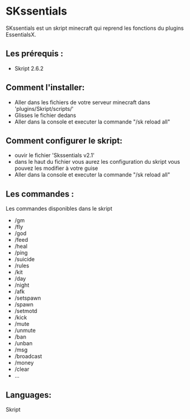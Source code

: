 # SKssentials
SKssentials est un skript minecraft qui reprend les fonctions du plugins EssentialsX.


## Les prérequis :
- Skript 2.6.2

## Comment l'installer:
- Aller dans les fichiers de votre serveur minecraft dans 'plugins/Skript/scripts/'
- Glisses le fichier dedans
- Aller dans la console et executer la commande "/sk reload all"

## Comment configurer le skript:
- ouvir le fichier 'Skssentials v2.1'
- dans le haut du fichier vous aurez les configuration du skript vous pouvez les modifier à votre guise
- Aller dans la console et executer la commande "/sk reload all"

## Les commandes :
Les commandes disponibles dans le skript

- /gm
- /fly
- /god
- /feed
- /heal
- /ping
- /suicide
- /rules
- /kit
- /day
- /night
- /afk
- /setspawn
- /spawn
- /setmotd
- /kick
- /mute
- /unmute
- /ban
- /unban
- /msg
- /broadcast
- /money
- /clear
- ...


## Languages:
Skript
